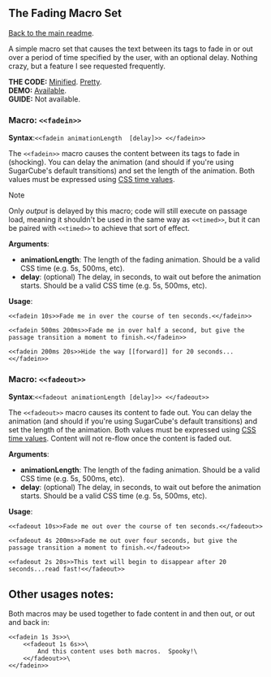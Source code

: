 ## The Fading Macro Set

[Back to the main readme](./README.md).

A simple macro set that causes the text between its tags to fade in or out over a period of time specified by the user, with an optional delay. Nothing crazy, but a feature I see requested frequently.

**THE CODE:** [Minified](https://github.com/ChapelR/custom-macros-for-sugarcube-2/blob/master/scripts/minified/fading-macro-set.min.js). [Pretty](https://github.com/ChapelR/custom-macros-for-sugarcube-2/blob/master/scripts/fading-macro-set.js).  
**DEMO:** [Available](http://macros.twinelab.net/demo?macro=fading).  
**GUIDE:** Not available.

### Macro: `<<fadein>>`

**Syntax**:`<<fadein animationLength  [delay]>> <</fadein>>`

The `<<fadein>>` macro causes the content between its tags to fade in (shocking).  You can delay the animation (and should if you're using SugarCube's default transitions) and set the length of the animation.  Both values must be expressed using [CSS time values](https://developer.mozilla.org/en-US/docs/Web/CSS/time).  

> [!NOTE]
> Only *output* is delayed by this macro; code will still execute on passage load, meaning it shouldn't be used in the same way as `<<timed>>`, but it can be paired with `<<timed>>` to achieve that sort of effect.

**Arguments**:

 * **animationLength**: The length of the fading animation.  Should be a valid CSS time (e.g. 5s, 500ms, etc).
 * **delay**: (optional) The delay, in seconds, to wait out before the animation starts.  Should be a valid CSS time (e.g. 5s, 500ms, etc).


**Usage**:
```
<<fadein 10s>>Fade me in over the course of ten seconds.<</fadein>>

<<fadein 500ms 200ms>>Fade me in over half a second, but give the passage transition a moment to finish.<</fadein>>

<<fadein 200ms 20s>>Hide the way [[forward]] for 20 seconds...<</fadein>>
```

### Macro: `<<fadeout>>`

**Syntax**:`<<fadeout animationLength [delay]>> <</fadeout>>`

The `<<fadeout>>` macro causes its content to fade out.  You can delay the animation (and should if you're using SugarCube's default transitions) and set the length of the animation.  Both values must be expressed using [CSS time values](https://developer.mozilla.org/en-US/docs/Web/CSS/time).  Content will not re-flow once the content is faded out.

**Arguments**:

 * **animationLength**: The length of the fading animation.  Should be a valid CSS time (e.g. 5s, 500ms, etc).
 * **delay**: (optional) The delay, in seconds, to wait out before the animation starts.  Should be a valid CSS time (e.g. 5s, 500ms, etc).

**Usage**:
```
<<fadeout 10s>>Fade me out over the course of ten seconds.<</fadeout>>

<<fadeout 4s 200ms>>Fade me out over four seconds, but give the passage transition a moment to finish.<</fadeout>>

<<fadeout 2s 20s>>This text will begin to disappear after 20 seconds...read fast!<</fadeout>>
```

## Other usages notes:

Both macros may be used together to fade content in and then out, or out and back in:

```
<<fadein 1s 3s>>\
	<<fadeout 1s 6s>>\
		And this content uses both macros.  Spooky!\
	<</fadeout>>\
<</fadein>>
```